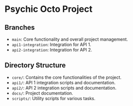 # Psychic Octo Project

## Branches
- `main`: Core functionality and overall project management.
- `api1-integration`: Integration for API 1.
- `api2-integration`: Integration for API 2.

## Directory Structure
- `core/`: Contains the core functionalities of the project.
- `api1/`: API 1 integration scripts and documentation.
- `api2/`: API 2 integration scripts and documentation.
- `docs/`: Project documentation.
- `scripts/`: Utility scripts for various tasks.
